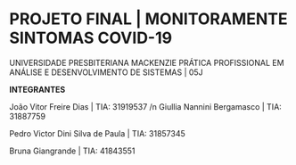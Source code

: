 # PROJETO FINAL | MONITORAMENTE SINTOMAS COVID-19

UNIVERSIDADE PRESBITERIANA MACKENZIE 
PRÁTICA PROFISSIONAL EM ANÁLISE E DESENVOLVIMENTO DE SISTEMAS | 05J

**INTEGRANTES**

João Vitor Freire Dias | TIA: 31919537 /n
Giullia Nannini Bergamasco | TIA: 31887759

Pedro Victor Dini Silva de Paula | TIA: 31857345

Bruna Giangrande | TIA: 41843551


